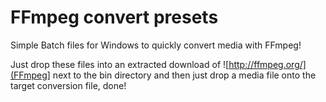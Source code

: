 # FFmpeg convert presets
Simple Batch files for Windows to quickly convert media with FFmpeg!

Just drop these files into an extracted download of ![http://ffmpeg.org/](FFmpeg] next to the bin directory and then just drop a media file onto the target conversion file, done!
